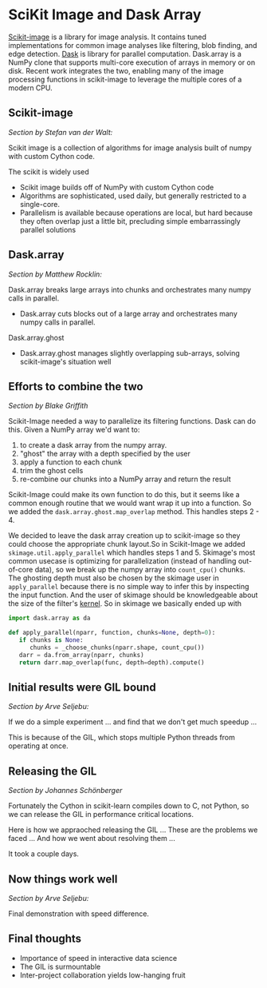 SciKit Image and Dask Array
===========================

[Scikit-image](http://scikit-image.org/) is a library for image analysis.  It
contains tuned implementations for common image analyses like filtering, blob
finding, and edge detection.  [Dask](http://dask.pydata.org) is library for
parallel computation.  Dask.array is a NumPy clone that supports multi-core
execution of arrays in memory or on disk.  Recent work integrates the two,
enabling many of the image processing functions in scikit-image to leverage the
multiple cores of a modern CPU.


Scikit-image
------------

*Section by Stefan van der Walt:*

Scikit image is a collection of algorithms for image analysis built of numpy with
custom Cython code.

The scikit is widely used 
*  Scikit image builds off of NumPy with custom Cython code
*  Algorithms are sophisticated, used daily, but generally restricted to
   a single-core.
*  Parallelism is available because operations are local, but hard because they
   often overlap just a little bit, precluding simple embarrassingly parallel
   solutions


Dask.array
----------

*Section by Matthew Rocklin:*

Dask.array breaks large arrays into chunks and orchestrates many numpy calls in parallel. 
*   Dask.array cuts blocks out of a large array and orchestrates many numpy
    calls in parallel.

Dask.array.ghost 
*   Dask.array.ghost manages slightly overlapping sub-arrays, solving
    scikit-image's situation well


Efforts to combine the two
--------------------------

*Section by Blake Griffith*

Scikit-Image needed a way to parallelize its filtering functions. Dask can do this. Given a NumPy array we'd want to:

1. to create a dask array from the numpy array.
2. "ghost" the array with a depth specified by the user
3. apply a function to each chunk
4. trim the ghost cells
5. re-combine our chunks into a NumPy array and return the result

Scikit-Image could make its own function to do this, but it seems like a common
enough routine that we would want wrap it up into a function. So we added the
`dask.array.ghost.map_overlap` method. This handles steps 2 - 4.

We decided to leave the dask array creation up to scikit-image so they could
choose the appropriate chunk layout.So in Scikit-Image we added
`skimage.util.apply_parallel` which handles steps 1 and 5. Skimage's most
common usecase is optimizing for parallelization (instead of handling
out-of-core data), so we break up the numpy array into `count_cpu()` chunks.
The ghosting depth must also be chosen by the skimage user in `apply_parallel`
because there is no simple way to infer this by inspecting the input function.
And the user of skimage should be knowledgeable about the size of the filter's
[kernel](https://en.wikipedia.org/wiki/Kernel_%28image_processing%29).  So in
skimage we basically ended up with


```python
import dask.array as da

def apply_parallel(nparr, function, chunks=None, depth=0):
   if chunks is None:
      chunks = _choose_chunks(nparr.shape, count_cpu())
   darr = da.from_array(nparr, chunks)
   return darr.map_overlap(func, depth=depth).compute()
```

Initial results were GIL bound
------------------------------

*Section by Arve Seljebu:*

If we do a simple experiment ... and find that we don't get much speedup ...

This is because of the GIL, which stops multiple Python threads from operating
at once.


Releasing the GIL
-----------------

*Section by Johannes Schönberger*

Fortunately the Cython in scikit-learn compiles down to C, not Python, so we
can release the GIL in performance critical locations.

Here is how we appraoched releasing the GIL ...
These are the problems we faced ...
And how we went about resolving them ...

It took a couple days.


Now things work well
--------------------

*Section by Arve Seljebu:*

Final demonstration with speed difference.


Final thoughts
--------------

*  Importance of speed in interactive data science
*  The GIL is surmountable
*  Inter-project collaboration yields low-hanging fruit
